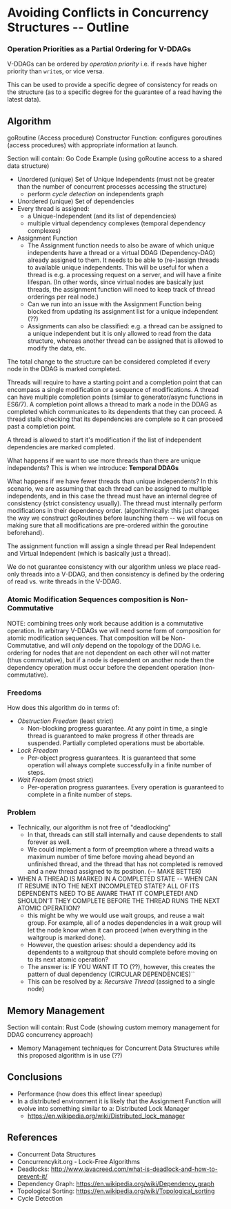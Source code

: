 # Avoiding Conflicts in Concurrency Structures -- Outline

### Operation Priorities as a Partial Ordering for V-DDAGs

V-DDAGs can be ordered by *operation priority* i.e. if `read`s have higher priority than `write`s, or vice versa.

This can be used to provide a specific degree of consistency for reads on the structure (as to a specific degree for the guarantee of a read having the latest data).

## Algorithm

goRoutine (Access procedure) Constructor Function: configures goroutines (access procedures) with appropriate information at launch.

Section will contain: Go Code Example (using goRoutine access to a shared data structure)

- Unordered (unique) Set of Unique Independents (must not be greater than the number of concurrent processes accessing the structure)
    + perform *cycle detection* on independents graph
- Unordered (unique) Set of dependencies
- Every thread is assigned:
    + a Unique-Independent (and its list of dependencies)
    + multiple virtual dependency complexes (temporal dependency complexes)
- Assignment Function
    + The Assignment function needs to also be aware of which unique independents have a thread or a virtual DDAG (Dependency-DAG) already assigned to them. It needs to be able to (re-)assign threads to available unique independents. This will be useful for when a thread is e.g. a processing request on a server, and will have a finite lifespan. (In other words, since virtual nodes are basically just threads, the assignment function will need to keep track of thread orderings per real node.)
    + Can we run into an issue with the Assignment Function being blocked from updating its assignment list for a unique independent (??)
    + Assignments can also be classified: e.g. a thread can be assigned to a unique independent but it is only allowed to read from the data structure, whereas another thread can be assigned that is allowed to modify the data, etc.

The total change to the structure can be considered completed if every node in the DDAG is marked completed.

Threads will require to have a starting point and a completion point that can encompass a single modification or a sequence of modifications. A thread can have multiple completion points (similar to generator/async functions in ES6/7). A completion point allows a thread to mark a node in the DDAG as completed which communicates to its dependents that they can proceed. A thread stalls checking that its dependencies are complete so it can proceed past a completion point.

A thread is allowed to start it's modification if the list of independent dependencies are marked completed.

What happens if we want to use more threads than there are unique independents? This is when we introduce: **Temporal DDAGs**

What happens if we have fewer threads than unique independents? In this scenario, we are assuming that each thread can be assigned to multiple independents, and in this case the thread must have an internal degree of consistency (strict consistency usually). The thread must internally perform modifications in their dependency order. (algorithmically: this just changes the way we construct goRoutines before launching them -- we will focus on making sure that all modifications are pre-ordered within the goroutine beforehand).

The assignment function will assign a single thread per Real Independent and Virtual Independent (which is basically just a thread).

We do not guarantee consistency with our algorithm unless we place read-only threads into a V-DDAG, and then consistency is defined by the ordering of read vs. write threads in the V-DDAG.

### Atomic Modification Sequences composition is Non-Commutative

NOTE: combining trees only work because addition is a commutative operation. In arbitrary V-DDAGs we will need some form of composition for atomic modification sequences. That composition will be Non-Commutative, and will *only* depend on the topology of the DDAG i.e. ordering for nodes that are not dependent on each other will not matter (thus commutative), but if a node is dependent on another node then the dependency operation must occur before the dependent operation (non-commutative).

### Freedoms

How does this algorithm do in terms of:

- *Obstruction Freedom* (least strict)
    + Non-blocking progress guarantee. At any point in time, a single thread is guaranteed to make progress if other threads are suspended. Partially completed operations must be abortable.
- *Lock Freedom*
    + Per-object progress guarantees. It is guaranteed that some operation will always complete successfully in a finite number of steps.
- *Wait Freedom* (most strict)
    + Per-operation progress guarantees. Every operation is guaranteed to complete in a finite number of steps.

### Problem

- Technically, our algorithm is not free of "deadlocking"
    + In that, threads can still stall internally and cause dependents to stall forever as well.
    + We could implement a form of preemption where a thread waits a maximum number of time before moving ahead beyond an unfinished thread, and the thread that has not completed is removed and a new thread assigned to its position. (-- MAKE BETTER)
- WHEN A THREAD IS MARKED IN A COMPLETED STATE -- WHEN CAN IT RESUME INTO THE NEXT INCOMPLETED STATE? ALL OF ITS DEPENDENTS NEED TO BE AWARE THAT IT COMPLETED! AND SHOULDN'T THEY COMPLETE BEFORE THE THREAD RUNS THE NEXT ATOMIC OPERATION?
    + this might be why we would use wait groups, and reuse a wait group. For example, all of a nodes dependencies in a wait group will let the node know when it can proceed (when everything in the waitgroup is marked done).
    + However, the question arises: should a dependency add its dependents to a waitgroup that should complete before moving on to its next atomic operation?
    + The answer is: IF YOU WANT IT TO (??), however, this creates the pattern of dual dependency (CIRCULAR DEPENDENCIES)``
    + This can be resolved by a: *Recursive Thread* (assigned to a single node)

## Memory Management

Section will contain: Rust Code (showing custom memory management for DDAG concurrency approach)

- Memory Management techniques for Concurrent Data Structures while this proposed algorithm is in use (??)

## Conclusions

- Performance (how does this effect linear speedup)
- In a distributed environment it is likely that the Assignment Function will evolve into something similar to a: Distributed Lock Manager
    * https://en.wikipedia.org/wiki/Distributed_lock_manager

## References

- Concurrent Data Structures
- Concurrencykit.org - Lock-Free Algorithms
- Deadlocks: http://www.javacreed.com/what-is-deadlock-and-how-to-prevent-it/
- Dependency Graph: https://en.wikipedia.org/wiki/Dependency_graph
- Topological Sorting: https://en.wikipedia.org/wiki/Topological_sorting
- Cycle Detection